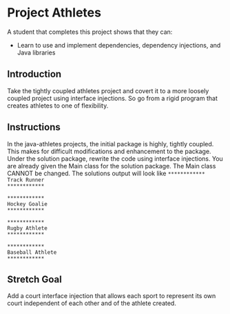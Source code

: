 # Project Athletes

A student that completes this project shows that they can:

* Learn to use and implement dependencies, dependency injections, and Java libraries

## Introduction

Take the tightly coupled athletes project and covert it to a more loosely coupled project using interface injections. So go from a rigid program that creates athletes to one of flexibility.

## Instructions

In the java-athletes projects, the initial package is highly, tightly coupled. This makes for difficult modifications and enhancement to the package. Under the solution package, rewrite the code using interface injections. You are already given the Main class for the solution package. The Main class CANNOT be changed. The solutions output will look like
`************`  
`Track Runner`  
`************`  

`************`  
`Hockey Goalie`  
`************`  

`************`  
`Rugby Athlete`  
`************`  

`************`  
`Baseball Athlete`  
`************`  

## Stretch Goal

Add a court interface injection that allows each sport to represent its own court independent of each other and of the athlete created.
